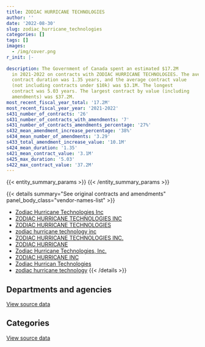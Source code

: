 ```yaml
---
title: ZODIAC HURRICANE TECHNOLOGIES
author: ''
date: '2022-08-30'
slug: zodiac_hurricane_technologies
categories: []
tags: []
images:
  - /img/cover.png
r_init: |-
  
description: The Government of Canada spent an estimated $17.2M
  in 2021-2022 on contracts with ZODIAC HURRICANE TECHNOLOGIES. The average
  contract duration was 1.35 years, and the average contract value
  (not including contracts under $10k) was $3.1M. The longest
  contract was 5.03 years. The largest contract by value (including
  amendments) was $37.2M.
most_recent_fiscal_year_total: '17.2M'
most_recent_fiscal_year_year: '2021-2022'
s431_number_of_contracts: '26'
s431_number_of_contracts_with_amendments: '7'
s431_number_of_contracts_amendments_percentage: '27%'
s432_mean_amendment_increase_percentage: '38%'
s434_mean_number_of_amendments: '3.29'
s433_total_amendment_increase_value: '10.1M'
s424_mean_duration: '1.35'
s421_mean_contract_value: '3.1M'
s425_max_duration: '5.03'
s422_max_contract_value: '37.2M'
---
```


<script src="/rmarkdown-libs/htmlwidgets/htmlwidgets.js"></script>
<link href="/rmarkdown-libs/datatables-css/datatables-crosstalk.css" rel="stylesheet" />
<script src="/rmarkdown-libs/datatables-binding/datatables.js"></script>
<script src="/rmarkdown-libs/jquery/jquery-3.6.0.min.js"></script>
<link href="/rmarkdown-libs/dt-core-bootstrap/css/dataTables.bootstrap.min.css" rel="stylesheet" />
<link href="/rmarkdown-libs/dt-core-bootstrap/css/dataTables.bootstrap.extra.css" rel="stylesheet" />
<script src="/rmarkdown-libs/dt-core-bootstrap/js/jquery.dataTables.min.js"></script>
<script src="/rmarkdown-libs/dt-core-bootstrap/js/dataTables.bootstrap.min.js"></script>
<link href="/rmarkdown-libs/crosstalk/css/crosstalk.min.css" rel="stylesheet" />
<script src="/rmarkdown-libs/crosstalk/js/crosstalk.min.js"></script>
<script src="/rmarkdown-libs/htmlwidgets/htmlwidgets.js"></script>
<link href="/rmarkdown-libs/datatables-css/datatables-crosstalk.css" rel="stylesheet" />
<script src="/rmarkdown-libs/datatables-binding/datatables.js"></script>
<script src="/rmarkdown-libs/jquery/jquery-3.6.0.min.js"></script>
<link href="/rmarkdown-libs/dt-core-bootstrap/css/dataTables.bootstrap.min.css" rel="stylesheet" />
<link href="/rmarkdown-libs/dt-core-bootstrap/css/dataTables.bootstrap.extra.css" rel="stylesheet" />
<script src="/rmarkdown-libs/dt-core-bootstrap/js/jquery.dataTables.min.js"></script>
<script src="/rmarkdown-libs/dt-core-bootstrap/js/dataTables.bootstrap.min.js"></script>
<link href="/rmarkdown-libs/crosstalk/css/crosstalk.min.css" rel="stylesheet" />
<script src="/rmarkdown-libs/crosstalk/js/crosstalk.min.js"></script>

{{< entity_summary_params >}}
{{< /entity_summary_params >}}

{{< details summary="See original contracts and amendments" panel_body_class="vendor-names-list" >}}
- [Zodiac Hurricane Technologies Inc](https://search.open.canada.ca/en/ct/?sort=contract_value_f%20desc&page=1&search_text=%22Zodiac%20Hurricane%20Technologies%20Inc%22)
- [ZODIAC HURRICANE TECHNOLOGIES INC](https://search.open.canada.ca/en/ct/?sort=contract_value_f%20desc&page=1&search_text=%22ZODIAC%20HURRICANE%20TECHNOLOGIES%20INC%22)
- [ZODIAC HURRICANE TECHNOLOGIES](https://search.open.canada.ca/en/ct/?sort=contract_value_f%20desc&page=1&search_text=%22ZODIAC%20HURRICANE%20TECHNOLOGIES%22)
- [zodiac hurricane technology inc](https://search.open.canada.ca/en/ct/?sort=contract_value_f%20desc&page=1&search_text=%22zodiac%20hurricane%20technology%20inc%22)
- [ZODIAC HURRICANE TECHNOLOGIES INC.](https://search.open.canada.ca/en/ct/?sort=contract_value_f%20desc&page=1&search_text=%22ZODIAC%20HURRICANE%20TECHNOLOGIES%20INC.%22)
- [ZODIAC HURRICANE](https://search.open.canada.ca/en/ct/?sort=contract_value_f%20desc&page=1&search_text=%22ZODIAC%20HURRICANE%22)
- [Zodiac Hurricane Technologies, Inc.](https://search.open.canada.ca/en/ct/?sort=contract_value_f%20desc&page=1&search_text=%22Zodiac%20Hurricane%20Technologies%2c%20Inc.%22)
- [ZODIAC HURRICANE INC](https://search.open.canada.ca/en/ct/?sort=contract_value_f%20desc&page=1&search_text=%22ZODIAC%20HURRICANE%20INC%22)
- [Zodiac Hurrican Technologies](https://search.open.canada.ca/en/ct/?sort=contract_value_f%20desc&page=1&search_text=%22Zodiac%20Hurrican%20Technologies%22)
- [zodiac hurricane technology](https://search.open.canada.ca/en/ct/?sort=contract_value_f%20desc&page=1&search_text=%22zodiac%20hurricane%20technology%22)
{{< /details >}}

## Departments and agencies

<div id="htmlwidget-1" style="width:100%;height:auto;" class="datatables html-widget"></div>
<script type="application/json" data-for="htmlwidget-1">{"x":{"style":"bootstrap","filter":"none","vertical":false,"data":[["<a href=\"/departments/dfo-mpo/\">Fisheries and Oceans Canada<\/a>","<a href=\"/departments/dnd-mdn/\">National Defence<\/a>","<a href=\"/departments/ec/\">Environment and Climate Change Canada<\/a>","<a href=\"/departments/nrcan-rncan/\">Natural Resources Canada<\/a>","<a href=\"/departments/pc/\">Parks Canada<\/a>","<a href=\"/departments/rcmp-grc/\">Royal Canadian Mounted Police<\/a>"],[3575065.42,1737286.08,null,null,null,null],[2868224.4,2425948.76,null,null,15242.1,null],[2782178.74,10635915.08,18927.3,null,null,448588.58],[18100.81,15366559.49,null,22781.72,36256.34,1760589.59]],"container":"<table class=\"table table-striped table-hover row-border order-column display\">\n  <thead>\n    <tr>\n      <th>Department<\/th>\n      <th>2018-2019<\/th>\n      <th>2019-2020<\/th>\n      <th>2020-2021<\/th>\n      <th>2021-2022<\/th>\n    <\/tr>\n  <\/thead>\n<\/table>","options":{"order":[[4,"desc"]],"pageLength":10,"autoWidth":true,"columnDefs":[{"targets":1,"render":"function(data, type, row, meta) {\n    return type !== 'display' ? data : DTWidget.formatCurrency(data, \"$\", 2, 3, \",\", \".\", true, null);\n  }"},{"targets":2,"render":"function(data, type, row, meta) {\n    return type !== 'display' ? data : DTWidget.formatCurrency(data, \"$\", 2, 3, \",\", \".\", true, null);\n  }"},{"targets":3,"render":"function(data, type, row, meta) {\n    return type !== 'display' ? data : DTWidget.formatCurrency(data, \"$\", 2, 3, \",\", \".\", true, null);\n  }"},{"targets":4,"render":"function(data, type, row, meta) {\n    return type !== 'display' ? data : DTWidget.formatCurrency(data, \"$\", 2, 3, \",\", \".\", true, null);\n  }"},{"width":"16%","targets":[1,2,3,4]},{"className":"dt-right","targets":[1,2,3,4]}],"orderClasses":false}},"evals":["options.columnDefs.0.render","options.columnDefs.1.render","options.columnDefs.2.render","options.columnDefs.3.render"],"jsHooks":[]}</script>
<p class="text-right">
<a href="https://github.com/GoC-Spending/contracts-data/tree/main/data/out/vendors/zodiac_hurricane_technologies/summary_by_fiscal_year_by_department.csv" class="source-data-link btn btn-link">View source data</a>
</p>

## Categories

<div id="htmlwidget-2" style="width:100%;height:auto;" class="datatables html-widget"></div>
<script type="application/json" data-for="htmlwidget-2">{"x":{"style":"bootstrap","filter":"none","vertical":false,"data":[["<a href=\"/categories/defence/\">Defence<\/a>","<a href=\"/categories/transportation_and_logistics/\">Transportation and logistics<\/a>"],[1737286.08,3575065.42],[2425948.76,2883466.5],[10635915.08,3249694.62],[15366559.49,1837728.47]],"container":"<table class=\"table table-striped table-hover row-border order-column display\">\n  <thead>\n    <tr>\n      <th>Category<\/th>\n      <th>2018-2019<\/th>\n      <th>2019-2020<\/th>\n      <th>2020-2021<\/th>\n      <th>2021-2022<\/th>\n    <\/tr>\n  <\/thead>\n<\/table>","options":{"order":[[4,"desc"]],"dom":"t","pageLength":30,"autoWidth":true,"columnDefs":[{"targets":1,"render":"function(data, type, row, meta) {\n    return type !== 'display' ? data : DTWidget.formatCurrency(data, \"$\", 2, 3, \",\", \".\", true, null);\n  }"},{"targets":2,"render":"function(data, type, row, meta) {\n    return type !== 'display' ? data : DTWidget.formatCurrency(data, \"$\", 2, 3, \",\", \".\", true, null);\n  }"},{"targets":3,"render":"function(data, type, row, meta) {\n    return type !== 'display' ? data : DTWidget.formatCurrency(data, \"$\", 2, 3, \",\", \".\", true, null);\n  }"},{"targets":4,"render":"function(data, type, row, meta) {\n    return type !== 'display' ? data : DTWidget.formatCurrency(data, \"$\", 2, 3, \",\", \".\", true, null);\n  }"},{"width":"16%","targets":[1,2,3,4]},{"className":"dt-right","targets":[1,2,3,4]}],"orderClasses":false,"lengthMenu":[10,25,30,50,100]}},"evals":["options.columnDefs.0.render","options.columnDefs.1.render","options.columnDefs.2.render","options.columnDefs.3.render"],"jsHooks":[]}</script>
<p class="text-right">
<a href="https://github.com/GoC-Spending/contracts-data/tree/main/data/out/vendors/zodiac_hurricane_technologies/summary_by_fiscal_year_by_category.csv" class="source-data-link btn btn-link">View source data</a>
</p>
